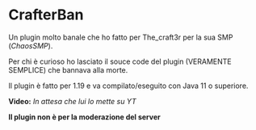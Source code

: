 # CrafterBan

Un plugin molto banale che ho fatto per The_craft3r per la sua SMP (*ChaosSMP*).

Per chi è curioso ho lasciato il souce code del plugin (VERAMENTE SEMPLICE) che bannava alla morte.

Il plugin è fatto per 1.19 e va compilato/eseguito con Java 11 o superiore.

**Video:** *In attesa che lui lo mette su YT*

**Il plugin non è per la moderazione del server**
